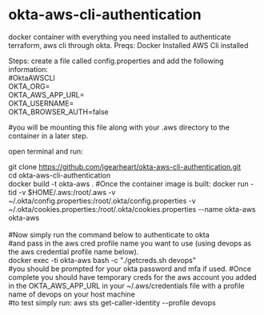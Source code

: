 # okta-aws-cli-authentication
docker container with everything you need installed to authenticate terraform, aws cli through okta. 
Preqs:
Docker Installed
AWS Cli installed


Steps:
create a file called config.properties and add the following information: <br />
#OktaAWSCLI <br />
OKTA_ORG=<add your okta organization> <br />
OKTA_AWS_APP_URL=<add the okta aws app url for the account you are logging into> <br />
OKTA_USERNAME=<add your okta username> <br />
OKTA_BROWSER_AUTH=false <br />

#you will be mounting this file along with your .aws directory to the container in a later step.


open terminal and run:

git clone https://github.com/jgearheart/okta-aws-cli-authentication.git <br />
cd okta-aws-cli-authentication <br />
docker build -t okta-aws .
#Once the container image is built:
docker run -tid -v $HOME/.aws:/root/.aws -v ~/.okta/config.properties:/root/.okta/config.properties -v ~/.okta/cookies.properties:/root/.okta/cookies.properties --name okta-aws okta-aws
<br /><br />#Now simply run the command below to authenticate to okta <br />
#and pass in the aws cred profile name you want to use (using devops as the aws credential profile name below).<br />
docker exec -ti okta-aws  bash  -c "./getcreds.sh devops" <br />
#you should be prompted for your okta password and mfa if used.
#Once complete you should have temporary creds for the aws account you added in the OKTA_AWS_APP_URL in your ~/.aws/credentials file with a profile name of devops on your host machine <br />
#to test simply run: aws sts get-caller-identity --profile devops
